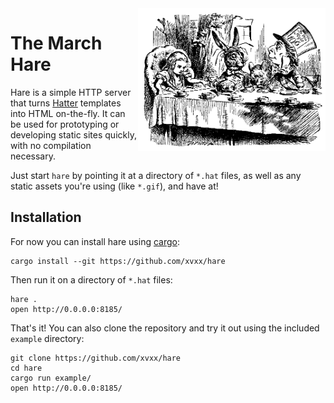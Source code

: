 <img src="./img/hare1.gif" width="300" align="right" />

# The March Hare

Hare is a simple HTTP server that turns [Hatter] templates into
HTML on-the-fly. It can be used for prototyping or developing static
sites quickly, with no compilation necessary.

Just start `hare` by pointing it at a directory of `*.hat` files, as
well as any static assets you're using (like `*.gif`), and have at!

## Installation

For now you can install hare using [cargo]:

    cargo install --git https://github.com/xvxx/hare

Then run it on a directory of `*.hat` files:

    hare .
    open http://0.0.0.0:8185/

That's it! You can also clone the repository and try it out using the
included `example` directory:

    git clone https://github.com/xvxx/hare
    cd hare
    cargo run example/
    open http://0.0.0.0:8185/

[cargo]: https://rustup.rs/
[hatter]: https://github.com/xvxx/hatter
